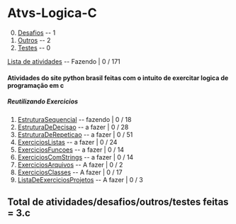 # Atvs-Logica-C

0. [Desafios](https://github.com/Joel-Rodrigues404/Atvs-Logica-Python/tree/main/0_Desafios) -- 1
0. [Outros](https://github.com/Joel-Rodrigues404/Atvs-Logica-Python/tree/main/0_Outros) -- 2
0. [Testes](https://github.com/Joel-Rodrigues404/Atvs-Logica-Python/tree/main/0_testes) -- 0

[Lista de atividades](https://wiki.python.org.br/ListaDeExercicios)  -- Fazendo | 0 / 171

#### Atividades do site python brasil feitas com o intuito de exercitar logica de programação em c
##### Reutilizando Exercicios

1. [EstruturaSequencial](https://wiki.python.org.br/EstruturaSequencial) -- fazendo | 0 / 18
2. [EstruturaDeDecisao](https://wiki.python.org.br/EstruturaDeDecisao) -- a fazer | 0 / 28
3. [EstruturaDeRepeticao](https://wiki.python.org.br/EstruturaDeRepeticao) -- a fazer | 0 / 51
4. [ExerciciosListas](https://wiki.python.org.br/ExerciciosListas) -- a fazer | 0 / 24
5. [ExerciciosFuncoes](https://wiki.python.org.br/ExerciciosFuncoes) -- a fazer | 0 / 14
6. [ExerciciosComStrings](https://wiki.python.org.br/ExerciciosComStrings) -- a fazer | 0 / 14
7. [ExerciciosArquivos](https://wiki.python.org.br/ExerciciosArquivos) -- A fazer | 0 / 2
8. [ExerciciosClasses](https://wiki.python.org.br/ExerciciosClasses) -- A fazer | 0 / 17
9. [ListaDeExerciciosProjetos](https://wiki.python.org.br/ListaDeExerciciosProjetos) -- A fazer | 0 / 3

## Total de atividades/desafios/outros/testes feitas = 3.c
